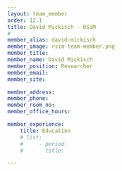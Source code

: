 ```yaml
---
layout: team_member
order: 12.1
title: David Mickisch - RSiM
#
member_alias: david-mickisch
member_image: rsim-team-member.png
member_title:
member_name: David Mickisch
member_position: Researcher
member_email:
member_site:

member_address:
member_phone:
member_room_no:
member_office_hours:

member_experience:
    title: Education
    # list:
    #     - period:
    #       title:

---
```


